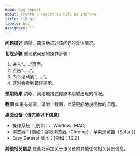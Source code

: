 ```yaml
---
name: Bug report
about: Create a report to help us improve
title: '[Bug]'
labels: bug
assignees: ''
---
```


**问题描述**
清晰、简洁地描述该问题的具体情况。

**复现步骤**
重现该问题的操作步骤：

1. 进入“……”页面。
2. 点击“……”。
3. 向下滚动到“……”。
4. 这时会看到错误提示。

**预期结果**
清晰、简洁地描述你原本期望出现的情况。

**截图**
如果有必要，请附上截图，以便更好地说明你的问题。

**桌面设备（请完善以下信息）**

- 操作系统：[例如：、Window、MAC]
- 浏览器：[例如：谷歌浏览器（Chrome），苹果浏览器（Safari）]
- Easy Dataset 版本：[例如：1.2.2]

**其他相关信息**
在此处添加关于该问题的其他任何相关背景信息。
